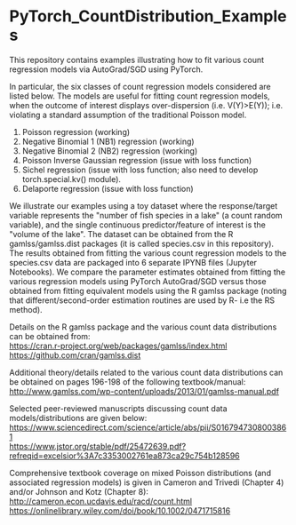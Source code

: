 # PyTorch_CountDistribution_Examples

This repository contains examples illustrating how to fit various count regression models via AutoGrad/SGD using PyTorch.

In particular, the six classes of count regression models considered are listed below. The models are useful for fitting count regression models, when the outcome of interest displays over-dispersion (i.e. V(Y)>E(Y)); i.e. violating a standard assumption of the traditional Poisson model.

1. Poisson regression (working)
2. Negative Binomial 1 (NB1) regression (working)
3. Negative Binomial 2 (NB2) regression (working)
4. Poisson Inverse Gaussian regression (issue with loss function)
5. Sichel regression (issue with loss function; also need to develop torch.special.kv() module).
6. Delaporte regression (issue with loss function)

We illustrate our examples using a toy dataset where the response/target variable represents the "number of fish species in a lake" (a count random variable), and the single continuous predictor/feature of interest is the "volume of the lake". The dataset can be obtained from the R gamlss/gamlss.dist packages (it is called species.csv in this repository). The results obtained from fitting the various count regression models to the species.csv data are packaged into 6 separate IPYNB files (Jupyter Notebooks). We compare the parameter estimates obtained from fitting the various regression models using PyTorch AutoGrad/SGD versus those obtained from fitting equivalent models using the R gamlss package (noting that different/second-order estimation routines are used by R- i.e the RS method). 

Details on the R gamlss package and the various count data distributions can be obtained from:  
    https://cran.r-project.org/web/packages/gamlss/index.html  
    https://github.com/cran/gamlss.dist  

Additional theory/details related to the various count data distributions can be obtained on pages 196-198 of the following textbook/manual:  
    http://www.gamlss.com/wp-content/uploads/2013/01/gamlss-manual.pdf  

Selected peer-reviewed manuscripts discussing count data models/distributions are given below:  
    https://www.sciencedirect.com/science/article/abs/pii/S0167947308003861  
    https://www.jstor.org/stable/pdf/25472639.pdf?refreqid=excelsior%3A7c3353002761ea873ca29c754b128596  

Comprehensive textbook coverage on mixed Poisson distributions (and associated regression models) is given in Cameron and Trivedi (Chapter 4) and/or Johnson and Kotz (Chapter 8):  
    http://cameron.econ.ucdavis.edu/racd/count.html  
    https://onlinelibrary.wiley.com/doi/book/10.1002/0471715816  
